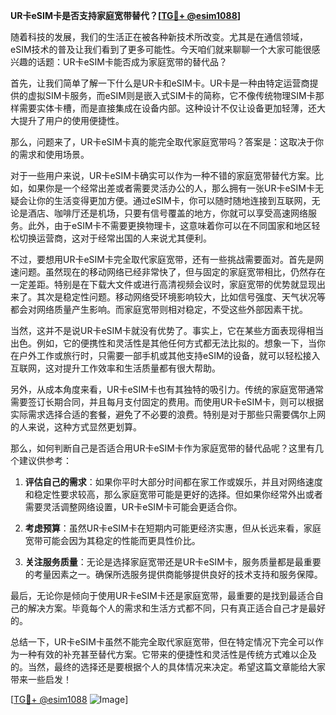 **UR卡eSIM卡是否支持家庭宽带替代？[[TG💪+ @esim1088](https://t.me/s/esim1088)]**

随着科技的发展，我们的生活正在被各种新技术所改变。尤其是在通信领域，eSIM技术的普及让我们看到了更多可能性。今天咱们就来聊聊一个大家可能很感兴趣的话题：UR卡eSIM卡能否成为家庭宽带的替代品？

首先，让我们简单了解一下什么是UR卡和eSIM卡。UR卡是一种由特定运营商提供的虚拟SIM卡服务，而eSIM则是嵌入式SIM卡的简称，它不像传统物理SIM卡那样需要实体卡槽，而是直接集成在设备内部。这种设计不仅让设备更加轻薄，还大大提升了用户的使用便捷性。

那么，问题来了，UR卡eSIM卡真的能完全取代家庭宽带吗？答案是：这取决于你的需求和使用场景。

对于一些用户来说，UR卡eSIM卡确实可以作为一种不错的家庭宽带替代方案。比如，如果你是一个经常出差或者需要灵活办公的人，那么拥有一张UR卡eSIM卡无疑会让你的生活变得更加方便。通过eSIM卡，你可以随时随地连接到互联网，无论是酒店、咖啡厅还是机场，只要有信号覆盖的地方，你就可以享受高速网络服务。此外，由于eSIM卡不需要更换物理卡，这意味着你可以在不同国家和地区轻松切换运营商，这对于经常出国的人来说尤其便利。

不过，要想用UR卡eSIM卡完全取代家庭宽带，还有一些挑战需要面对。首先是网速问题。虽然现在的移动网络已经非常快了，但与固定的家庭宽带相比，仍然存在一定差距。特别是在下载大文件或进行高清视频会议时，家庭宽带的优势就显现出来了。其次是稳定性问题。移动网络受环境影响较大，比如信号强度、天气状况等都会对网络质量产生影响。而家庭宽带则相对稳定，不受这些外部因素干扰。

当然，这并不是说UR卡eSIM卡就没有优势了。事实上，它在某些方面表现得相当出色。例如，它的便携性和灵活性是其他任何方式都无法比拟的。想象一下，当你在户外工作或旅行时，只需要一部手机或其他支持eSIM的设备，就可以轻松接入互联网，这对提升工作效率和生活质量都有很大帮助。

另外，从成本角度来看，UR卡eSIM卡也有其独特的吸引力。传统的家庭宽带通常需要签订长期合同，并且每月支付固定的费用。而使用UR卡eSIM卡，则可以根据实际需求选择合适的套餐，避免了不必要的浪费。特别是对于那些只需要偶尔上网的人来说，这种方式显然更划算。

那么，如何判断自己是否适合用UR卡eSIM卡作为家庭宽带的替代品呢？这里有几个建议供参考：

1. **评估自己的需求**：如果你平时大部分时间都在家工作或娱乐，并且对网络速度和稳定性要求较高，那么家庭宽带可能是更好的选择。但如果你经常外出或者需要灵活调整网络设置，UR卡eSIM卡可能会更适合你。

2. **考虑预算**：虽然UR卡eSIM卡在短期内可能更经济实惠，但从长远来看，家庭宽带可能会因为其稳定的性能而更具性价比。

3. **关注服务质量**：无论是选择家庭宽带还是UR卡eSIM卡，服务质量都是最重要的考量因素之一。确保所选服务提供商能够提供良好的技术支持和服务保障。

最后，无论你是倾向于使用UR卡eSIM卡还是家庭宽带，最重要的是找到最适合自己的解决方案。毕竟每个人的需求和生活方式都不同，只有真正适合自己才是最好的。

总结一下，UR卡eSIM卡虽然不能完全取代家庭宽带，但在特定情况下完全可以作为一种有效的补充甚至替代方案。它带来的便捷性和灵活性是传统方式难以企及的。当然，最终的选择还是要根据个人的具体情况来决定。希望这篇文章能给大家带来一些启发！

[[TG💪+ @esim1088](https://t.me/s/esim1088) ![Image](https://i.postimg.cc/4NQfJmqS/Snipaste-2025-05-13-00-14-12.png)]